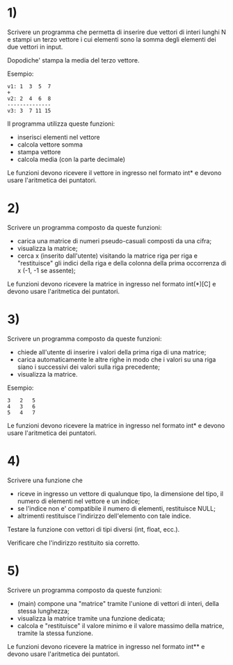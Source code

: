 # 1)

Scrivere un programma che permetta di inserire due vettori di interi lunghi N e stampi un terzo vettore i cui elementi sono la somma degli elementi dei due vettori in input. 

Dopodiche' stampa la media del terzo vettore. 


Esempio:

    v1: 1  3  5  7
    +
    v2: 2  4  6  8
    --------------
    v3: 3  7 11 15

Il programma utilizza queste funzioni:
- inserisci elementi nel vettore
- calcola vettore somma
- stampa vettore
- calcola media (con la parte decimale)

Le funzioni devono ricevere il vettore in ingresso nel formato int* e devono usare l'aritmetica dei puntatori.

# 2)

Scrivere un programma composto da queste funzioni:

- carica una matrice di numeri pseudo-casuali composti da una cifra;
- visualizza la matrice;
- cerca x (inserito dall'utente) visitando la matrice riga per riga e "restituisce" gli indici della riga e della colonna della prima occorrenza di x (-1, -1 se assente);

Le funzioni devono ricevere la matrice in ingresso nel formato int(*)[C] e devono usare l'aritmetica dei puntatori.

# 3)

Scrivere un programma composto da queste funzioni:

- chiede all'utente di inserire i valori della prima riga di una matrice; 
- carica automaticamente le altre righe in modo che i valori su una riga siano i successivi dei valori sulla riga precedente;
- visualizza la matrice.

Esempio:

    3	2	5
    4	3	6
    5	4	7

Le funzioni devono ricevere la matrice in ingresso nel formato int* e devono usare l'aritmetica dei puntatori.

# 4)

Scrivere una funzione che

- riceve in ingresso un vettore di qualunque tipo, la dimensione del tipo, il numero di elementi nel vettore e un indice;
- se l'indice non e' compatibile il numero di elementi, restituisce NULL;
- altrimenti restituisce l'indirizzo dell'elemento con tale indice. 

Testare la funzione con vettori di tipi diversi (int, float, ecc.). 

Verificare che l'indirizzo restituito sia corretto.

# 5)

Scrivere un programma composto da queste funzioni:

- (main) compone una "matrice" tramite l'unione di vettori di interi, della stessa lunghezza;
- visualizza la matrice tramite una funzione dedicata;
- calcola e "restituisce" il valore minimo e il valore massimo della matrice, tramite la stessa funzione.

Le funzioni devono ricevere la matrice in ingresso nel formato int** e devono usare l'aritmetica dei puntatori.